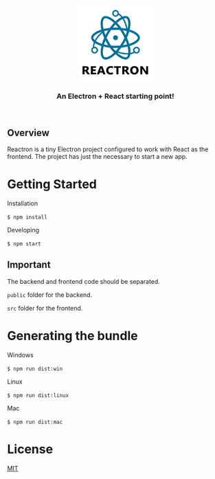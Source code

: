 <p align="center">
  <img src="resources/media/logo_title.png" height="175" width="175" alt="Unform" />
</p>

<h3 align="center">
  An Electron + React starting point! 
</h3>

<br>

## Overview

Reactron is a tiny Electron project configured to work with React as the frontend. The project has just the necessary to start a new app.

# Getting Started

Installation

<code>\$ npm install</code>

Developing

<code>\$ npm start</code>

## Important

The backend and frontend code should be separated.

<code>public</code> folder for the backend.

<code>src</code> folder for the frontend.

# Generating the bundle

Windows

<code>\$ npm run dist:win</code>

Linux

<code>\$ npm run dist:linux</code>

Mac

<code>\$ npm run dist:mac</code>

# License

[MIT](LICENCE)
